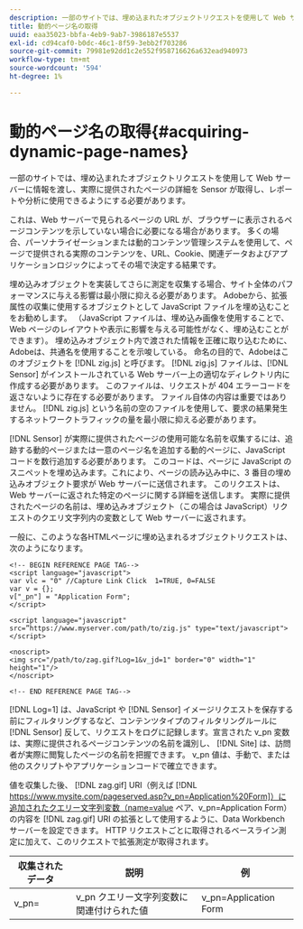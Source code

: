 ```yaml
---
description: 一部のサイトでは、埋め込まれたオブジェクトリクエストを使用して Web サーバーに情報を渡し、実際に提供されたページの詳細を Sensor が取得し、レポートや分析に使用できるようにする必要があります。
title: 動的ページ名の取得
uuid: eaa35023-bbfa-4eb9-9ab7-3986187e5537
exl-id: cd94caf0-b0dc-46c1-8f59-3ebb2f703286
source-git-commit: 79981e92dd1c2e552f958716626a632ead940973
workflow-type: tm+mt
source-wordcount: '594'
ht-degree: 1%

---
```


# 動的ページ名の取得{#acquiring-dynamic-page-names}

一部のサイトでは、埋め込まれたオブジェクトリクエストを使用して Web サーバーに情報を渡し、実際に提供されたページの詳細を Sensor が取得し、レポートや分析に使用できるようにする必要があります。

これは、Web サーバーで見られるページの URL が、ブラウザーに表示されるページコンテンツを示していない場合に必要になる場合があります。 多くの場合、パーソナライゼーションまたは動的コンテンツ管理システムを使用して、ページで提供される実際のコンテンツを、URL、Cookie、関連データおよびアプリケーションロジックによってその場で決定する結果です。

埋め込みオブジェクトを実装してさらに測定を収集する場合、サイト全体のパフォーマンスに与える影響は最小限に抑える必要があります。 Adobeから、拡張属性の収集に使用するオブジェクトとして JavaScript ファイルを埋め込むことをお勧めします。 （JavaScript ファイルは、埋め込み画像を使用することで、Web ページのレイアウトや表示に影響を与える可能性がなく、埋め込むことができます）。 埋め込みオブジェクト内で渡された情報を正確に取り込むために、Adobeは、共通名を使用することを示唆している。 命名の目的で、Adobeはこのオブジェクトを [!DNL zig.js] と呼びます。 [!DNL zig.js] ファイルは、[!DNL Sensor] がインストールされている Web サーバー上の適切なディレクトリ内に作成する必要があります。 このファイルは、リクエストが 404 エラーコードを返さないように存在する必要があります。 ファイル自体の内容は重要ではありません。 [!DNL zig.js] という名前の空のファイルを使用して、要求の結果発生するネットワークトラフィックの量を最小限に抑える必要があります。

[!DNL Sensor] が実際に提供されたページの使用可能な名前を収集するには、追跡する動的ページまたは一意のページ名を追加する動的ページに、JavaScript コードを数行追加する必要があります。 このコードは、ページに JavaScript のスニペットを埋め込みます。これにより、ページの読み込み中に、3 番目の埋め込みオブジェクト要求が Web サーバーに送信されます。 このリクエストは、Web サーバーに返された特定のページに関する詳細を送信します。 実際に提供されたページの名前は、埋め込みオブジェクト（この場合は JavaScript）リクエストのクエリ文字列内の変数として Web サーバーに返されます。

一般に、このような各HTMLページに埋め込まれるオブジェクトリクエストは、次のようになります。

```
<!-- BEGIN REFERENCE PAGE TAG-->
<script language="javascript">
var vlc = "0" //Capture Link Click  1=TRUE, 0=FALSE
var v = {};
v["_pn"] = "Application Form";
</script>

<script language="javascript" src=”https://www.myserver.com/path/to/zig.js" type="text/javascript"></script>

<noscript>
<img src="/path/to/zag.gif?Log=1&v_jd=1" border="0" width="1" height="1"/>
</noscript>

<!-- END REFERENCE PAGE TAG-->
```

[!DNL Log=1] は、JavaScript や [!DNL Sensor] イメージリクエストを保存する前にフィルタリングするなど、コンテンツタイプのフィルタリングルールに [!DNL Sensor] 反して、リクエストをログに記録します。宣言された v_pn 変数は、実際に提供されるページコンテンツの名前を識別し、 [!DNL Site] は、訪問者が実際に閲覧したページの名前を把握できます。 v_pn 値は、手動で、または他のスクリプトやアプリケーションコードで確立できます。

値を収集した後、 [!DNL zag.gif] URI（例えば [!DNL https://www.mysite.com/pageserved.asp?v_pn=Application%20Form]）に追加されたクエリー文字列変数（name=value ペア、v_pn=Application Form）の内容を [!DNL zag.gif] URI の拡張として使用するように、Data Workbench サーバーを設定できます。 HTTP リクエストごとに取得されるベースライン測定に加えて、このリクエストで拡張測定が取得されます。

| 収集されたデータ | 説明 | 例 |
|---|---|---|
| v_pn= | v_pn クエリー文字列変数に関連付けられた値 | v_pn=Application Form |
